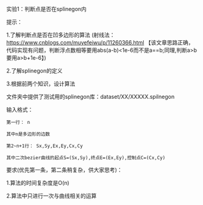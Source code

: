 实验1：判断点是否在splinegon内

提示：

1.了解判断点是否在凹多边形的算法 (射线法：https://www.cnblogs.com/muyefeiwu/p/11260366.html 【该文章思路正确，代码实现有问题，判断浮点数相等要用abs(a-b)<1e-6而不是a==b;同理,判断a>b要用a>b+1e-6】)

2.了解splinegon的定义

3.根据前两个知识，设计算法

文件夹中提供了测试用的splinegon库：dataset/XX/XXXXX.spilnegon

输入格式：

    第一行： n
    
    其中n是多边形的边数
   
    第2~n+1行： Sx,Sy,Ex,Ey,Cx,Cy
        
    其中二次bezier曲线的起点S=(Sx,Sy),终点E=(Ex,Ey),控制点C=(Cx,Cy)
    
要求(优先第一条，第二条稍复杂，供大家思考)：

1.算法的时间复杂度是O(n)

2.算法中只进行一次与曲线相关的运算
